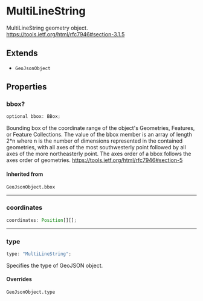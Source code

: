 # MultiLineString

MultiLineString geometry object.
https://tools.ietf.org/html/rfc7946#section-3.1.5

## Extends

- `GeoJsonObject`

## Properties

### bbox?

```ts
optional bbox: BBox;
```

Bounding box of the coordinate range of the object's Geometries, Features, or Feature Collections.
The value of the bbox member is an array of length 2*n where n is the number of dimensions
represented in the contained geometries, with all axes of the most southwesterly point
followed by all axes of the more northeasterly point.
The axes order of a bbox follows the axes order of geometries.
https://tools.ietf.org/html/rfc7946#section-5

#### Inherited from

`GeoJsonObject.bbox`

***

### coordinates

```ts
coordinates: Position[][];
```

***

### type

```ts
type: "MultiLineString";
```

Specifies the type of GeoJSON object.

#### Overrides

`GeoJsonObject.type`
